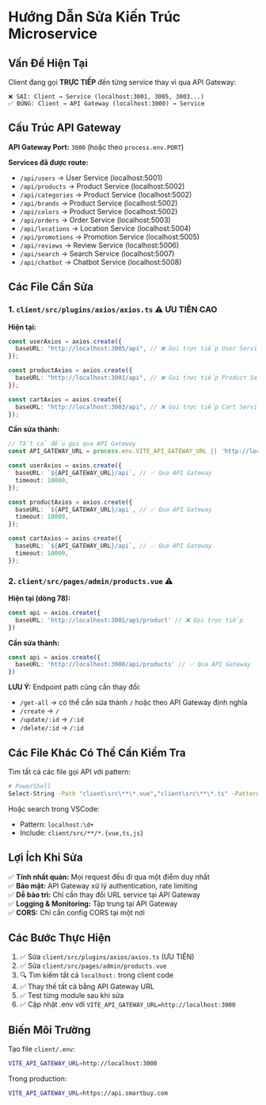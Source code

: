 # Hướng Dẫn Sửa Kiến Trúc Microservice

## Vấn Đề Hiện Tại

Client đang gọi **TRỰC TIẾP** đến từng service thay vì qua API Gateway:

```
❌ SAI: Client → Service (localhost:3001, 3005, 3003...)
✅ ĐÚNG: Client → API Gateway (localhost:3000) → Service
```

## Cấu Trúc API Gateway

**API Gateway Port:** `3000` (hoặc theo `process.env.PORT`)

**Services đã được route:**
- `/api/users` → User Service (localhost:5001)
- `/api/products` → Product Service (localhost:5002)  
- `/api/categories` → Product Service (localhost:5002)
- `/api/brands` → Product Service (localhost:5002)
- `/api/colors` → Product Service (localhost:5002)
- `/api/orders` → Order Service (localhost:5003)
- `/api/locations` → Location Service (localhost:5004)
- `/api/promotions` → Promotion Service (localhost:5005)
- `/api/reviews` → Review Service (localhost:5006)
- `/api/search` → Search Service (localhost:5007)
- `/api/chatbot` → Chatbot Service (localhost:5008)

## Các File Cần Sửa

### 1. `client/src/plugins/axios/axios.ts` ⚠️ ƯU TIÊN CAO

**Hiện tại:**
```typescript
const userAxios = axios.create({
  baseURL: "http://localhost:3005/api", // ❌ Gọi trực tiếp User Service
});

const productAxios = axios.create({
  baseURL: "http://localhost:3001/api", // ❌ Gọi trực tiếp Product Service
});

const cartAxios = axios.create({
  baseURL: "http://localhost:3003/api", // ❌ Gọi trực tiếp Cart Service
});
```

**Cần sửa thành:**
```typescript
// Tất cả đều gọi qua API Gateway
const API_GATEWAY_URL = process.env.VITE_API_GATEWAY_URL || 'http://localhost:3000';

const userAxios = axios.create({
  baseURL: `${API_GATEWAY_URL}/api`, // ✅ Qua API Gateway
  timeout: 10000,
});

const productAxios = axios.create({
  baseURL: `${API_GATEWAY_URL}/api`, // ✅ Qua API Gateway  
  timeout: 10000,
});

const cartAxios = axios.create({
  baseURL: `${API_GATEWAY_URL}/api`, // ✅ Qua API Gateway
  timeout: 10000,
});
```

### 2. `client/src/pages/admin/products.vue` ⚠️

**Hiện tại (dòng 78):**
```typescript
const api = axios.create({ 
  baseURL: 'http://localhost:3001/api/product' // ❌ Gọi trực tiếp
})
```

**Cần sửa thành:**
```typescript
const api = axios.create({ 
  baseURL: 'http://localhost:3000/api/products' // ✅ Qua API Gateway
})
```

**LƯU Ý:** Endpoint path cũng cần thay đổi:
- `/get-all` → có thể cần sửa thành `/` hoặc theo API Gateway định nghĩa
- `/create` → `/`
- `/update/:id` → `/:id`
- `/delete/:id` → `/:id`

## Các File Khác Có Thể Cần Kiểm Tra

Tìm tất cả các file gọi API với pattern:
```bash
# PowerShell
Select-String -Path "client\src\**\*.vue","client\src\**\*.ts" -Pattern "localhost:\d+" -Context 0,2
```

Hoặc search trong VSCode:
- Pattern: `localhost:\d+`
- Include: `client/src/**/*.{vue,ts,js}`

## Lợi Ích Khi Sửa

✅ **Tính nhất quán:** Mọi request đều đi qua một điểm duy nhất  
✅ **Bảo mật:** API Gateway xử lý authentication, rate limiting  
✅ **Dễ bảo trì:** Chỉ cần thay đổi URL service tại API Gateway  
✅ **Logging & Monitoring:** Tập trung tại API Gateway  
✅ **CORS:** Chỉ cần config CORS tại một nơi

## Các Bước Thực Hiện

1. ✅ Sửa `client/src/plugins/axios/axios.ts` (ƯU TIÊN)
2. ✅ Sửa `client/src/pages/admin/products.vue`
3. 🔍 Tìm kiếm tất cả `localhost:` trong client code
4. ✅ Thay thế tất cả bằng API Gateway URL
5. ✅ Test từng module sau khi sửa
6. ✅ Cập nhật .env với `VITE_API_GATEWAY_URL=http://localhost:3000`

## Biến Môi Trường

Tạo file `client/.env`:
```bash
VITE_API_GATEWAY_URL=http://localhost:3000
```

Trong production:
```bash
VITE_API_GATEWAY_URL=https://api.smartbuy.com
```
